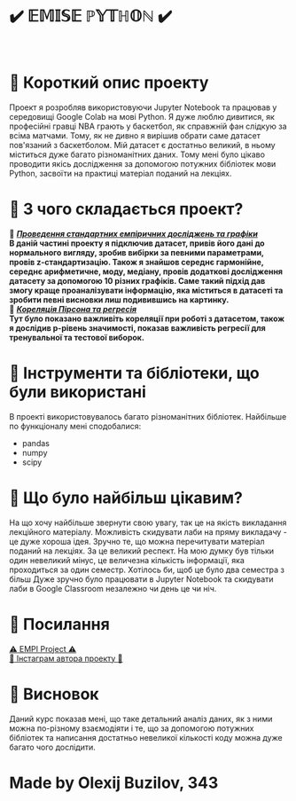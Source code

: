 
# :heavy_check_mark: 𝔼𝕄𝕀𝕊𝔼 ℙ𝕐𝕋ℍ𝕆ℕ :heavy_check_mark:
<br>

# :thought_balloon: Короткий опис проекту 
Проект я розробляв використовуючи Jupyter Notebook та працював у середовищі Google Colab на мові Python. Я дуже люблю дивитися, як професійні гравці NBA грають у баскетбол, як справжній фан слідкую за всіма матчами. Тому, як не дивно я вирішив обрати саме датасет пов'язаний з баскетболом. Мій датасет є достатньо великий, в ньому міститься дуже багато різноманітних даних. Тому мені було цікаво проводити якісь дослідження за допомогою потужних бібліотек мови Python, засвоїти на практиці матеріал поданий на лекціях.

# :thought_balloon: З чого складається проект?
:page_facing_up: <a href="https://colab.research.google.com/drive/1D_QTWzQgy6MT9t7GpYVpQTFya6xO7qMc"><b><i>Проведення стандартних емпіричних досліджень та графіки</b></i></a><br>
**В даній частині проекту я підключив датасет, привів його дані до нормального вигляду, зробив вибірки за певними параметрами, провів z-стандартизацію. Також я знайшов середнє гармонійне, середнє арифметичне, моду, медіану, провів додаткові дослідження датасету за допомогою 10 різних графіків. Саме такий підхід дав змогу краще проаналізувати інформацію, яка міститься в датасеті та зробити певні висновки лиш подивившись на картинку.**
<br>:page_facing_up: <a href="https://colab.research.google.com/drive/1p8DVHyyXRAcvQVdT3JfZ55daFQRZzhnX"><b><i>Кореляція Пірсона та регресія</b></i></a><br>
**Тут було показано важливіть кореляції при роботі з датасетом, також я дослідив p-рівень значимості, показав важливість регресії для тренувальної та тестової виборок.**

# :thought_balloon: Інструменти та бібліотеки, що були використані
В проекті використовувалось багато різноманітних бібліотек. Найбільше по функціоналу мені сподобалися:
* pandas
* numpy
* scipy

# :thought_balloon: Що було найбільш цікавим?
На що хочу найбільше звернути свою увагу, так це на якість викладання лекційного матеріалу. Можливість скидувати лаби на пряму викладачу - це дуже хороша ідея. Зручно те, що можна перечитувати матеріал поданий на лекціях. За це великий респект. На мою думку був тільки один невеликий мінус, це величезна кількість інформації, яка проходиться за один семестр. Хотілось би, щоб це було два семестра з більш 
Дуже зручно було працювати в Jupyter Notebook та скидувати лаби в Google Classroom незалежно чи день це чи ніч.

# :paperclip: Посилання
<a href="https://colab.research.google.com/drive/1D_QTWzQgy6MT9t7GpYVpQTFya6xO7qMc">:warning: EMPI Project :warning:</a><br>
<a href="https://colab.research.google.com/drive/1p8DVHyyXRAcvQVdT3JfZ55daFQRZzhnX">:santa: Інстаграм автора проекту :santa:</a><br>

# :thought_balloon: Висновок
Даний курс показав мені, що таке детальний аналіз даних, як з ними можна по-різному взаємодіяти і те, що за допомогою потужних бібліотек та написання достатньо невеликої кількості коду можна дуже багато чого дослідити.

# Made by Olexij Buzilov, 343

